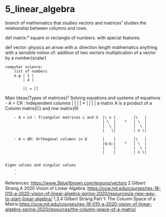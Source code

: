 # 5_linear_algebra
branch of mathematics that studies vectors and matrices¹
    studies the relationship between columns and rows.

def matrix:³
    square or rectangle of numbers.
    with special features.

def vector:
    physics
        an arrow with a:
            direction
            length
    mathematics
        anything with a sensible notion of:
            addition of two vectors
            multiplication of a vector by a number(scalar)

    computer science:
        list of numbers
        e.g | 1 |
            | 4 |

            || = []


Main Ideas(Types of matrices)² 
    Solving equations and systems of equations
        - A = CR : Independent columns  |   |
                                        |   | * |       |
                                        |   |
            a matrix A is a product of a Column matrix(C) and row matrix(R)
        
        - A = LU : Triangular matrices L and U  |\ o |        |\   |
                                                | \  |    *   | \  |
                                                |  \ |        |  \ |
                                                |   \|        | o \|
        
        - A = QR: Orthogonal columns in Q       |    |        |\   |
                                                |q₁qₙ|    *   | \  |
                                                |    |        |  \ |
                                                |    |        | o \|
                            

    Eigen values and singular values
        -
        -

References:
    https://www.3blue1brown.com/lessons/vectors
    2 Gilbert Strang.A 2020 Vision of Linear Algebra.
        https://ocw.mit.edu/courses/res-18-010-a-2020-vision-of-linear-algebra-spring-2020/resources/a-new-way-to-start-linear-algebra/
    1,3,4 Gilbert Strang.Part 1: The Column Space of a Matrix.https://ocw.mit.edu/courses/res-18-010-a-2020-vision-of-linear-algebra-spring-2020/resources/the-column-space-of-a-matrix/